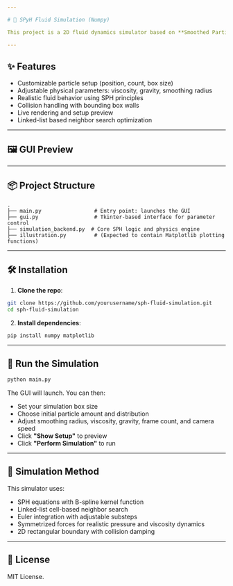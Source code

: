 ```yaml
---

# 🧪 SPyH Fluid Simulation (Numpy)

This project is a 2D fluid dynamics simulator based on **Smoothed Particle Hydrodynamics (SPH)**. It features a real-time interactive interface using **Tkinter** and visualizes particle motion with **Matplotlib**.

---
```


## ✨ Features

- Customizable particle setup (position, count, box size)
- Adjustable physical parameters: viscosity, gravity, smoothing radius
- Realistic fluid behavior using SPH principles
- Collision handling with bounding box walls
- Live rendering and setup preview
- Linked-list based neighbor search optimization

---

## 🖼️ GUI Preview

---

## 📦 Project Structure

```
.
├── main.py                 # Entry point: launches the GUI
├── gui.py                  # Tkinter-based interface for parameter control
├── simulation_backend.py  # Core SPH logic and physics engine
├── illustration.py         # (Expected to contain Matplotlib plotting functions)
```

---

## 🛠️ Installation

1. **Clone the repo**:

```bash
git clone https://github.com/yourusername/sph-fluid-simulation.git
cd sph-fluid-simulation
```

2. **Install dependencies**:

```bash
pip install numpy matplotlib
```

---

## 🚀 Run the Simulation

```bash
python main.py
```

The GUI will launch. You can then:

- Set your simulation box size
- Choose initial particle amount and distribution
- Adjust smoothing radius, viscosity, gravity, frame count, and camera speed
- Click **"Show Setup"** to preview
- Click **"Perform Simulation"** to run

---

## 🧠 Simulation Method

This simulator uses:

- SPH equations with B-spline kernel function
- Linked-list cell-based neighbor search
- Euler integration with adjustable substeps
- Symmetrized forces for realistic pressure and viscosity dynamics
- 2D rectangular boundary with collision damping

---

## 📃 License

MIT License.
